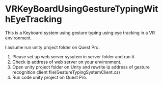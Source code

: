 # VRKeyBoardUsingGestureTypingWithEyeTracking

This is a Keyboard system using gesture typing using eye tracking in a VR environment.

I assume run unity project folder on Quest Pro.

1. Please set up web server sysytem in server folder and run it.
2. Check ip address of web server on your environment.
3. Open unity project folder on Unity and rewrite ip address of gesture recognition client file(GestureTypingSystemClient.cs)
4. Run code unity project on Quest Pro.
